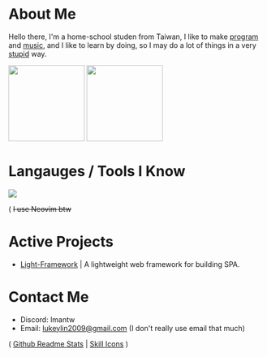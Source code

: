 # About Me

Hello there, I'm a home-school studen from Taiwan, I like to make [program](#active-projects) and [music](https://soundcloud.com/lmusic_tw), and I like to learn by doing, so I may do a lot of things in a very [stupid](https://en.wikipedia.org/wiki/Stupidity) way.

<image src="https://github-readme-stats.vercel.app/api/top-langs/?username=lmantw&theme=dracula&layout=compact" height="150px"> <image src="https://github-readme-stats.vercel.app/api?username=lmantw&theme=dracula" height="150px">

# Langauges / Tools I Know

<image src="https://skillicons.dev/icons?i=neovim,nodejs,js,html,css">

( ~~I use Neovim btw~~

# Active Projects
* [Light-Framework](https://github.com/LmanTW/Light-Framework) | A lightweight web framework for building SPA.

# Contact Me

* Discord: lmantw
* Email: lukeylin2009@gmail.com (I don't really use email that much)

( [Github Readme Stats](https://github.com/anuraghazra/github-readme-stats) | [Skill Icons](https://github.com/tandpfun/skill-icons) )
